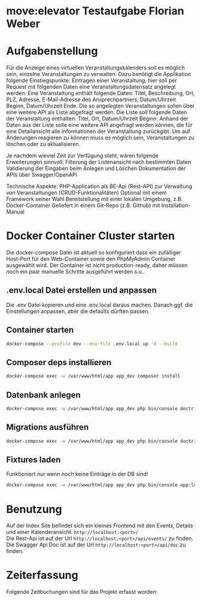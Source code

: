 move:elevator Testaufgabe Florian Weber
=======================================

# Aufgabenstellung

Für die Anzeige eines virtuellen Veranstaltungskalenders soll es möglich sein, einzelne Veranstaltungen zu verwalten. Dazu benötigt die Applikation folgende Einstiegspunkte:
Eintragen einer Veranstaltung, hier soll per Request mit folgenden Daten eine Veranstaltungsdatensatz angelegt werden. Eine Veranstaltung enthält folgende Daten: Titel, Beschreibung, Ort, PLZ, Adresse, E-Mail-Adresse des Ansprechpartners, Datum/Uhrzeit Beginn, Datum/Uhrzeit Ende.
Die so angelegten Veranstaltungen sollen über eine weitere API als Liste abgefragt werden. Die Liste soll folgende Daten der Veranstaltung enthalten: Titel, Ort, Datum/Uhrzeit Beginn.
Anhand der Daten aus der Liste solle eine weitere API angefragt werden können, die für eine Detailansicht alle Informationen der Veranstaltung zurückgibt.
Um auf Änderungen reagieren zu können muss es möglich sein, Veranstaltungen zu löschen oder zu aktualisieren.

Je nachdem wieviel Zeit zur Verfügung steht, wären folgende Erweiterungen sinnvoll:
Filterung der Listenansicht nach bestimmten Daten
Validierung der Eingaben beim Anlegen und Löschen
Dokumentation der APIs über Swagger/OpenAPi

Technische Aspekte:
PHP-Application als BE-Api (Rest-API) zur Verwaltung von Veranstaltungen (CRUD-Funktionalitäten)
Optional mit einem Framework seiner Wahl
Bereitstellung mit einer lokalen Umgebung, z.B. Docker-Container
Geliefert in einem Git-Repo (z.B. Github) mit Installation-Manual

# Docker Container Cluster starten

Die docker-compose Datei ist aktuell so konfiguriert dass ein zufälliger Host-Port für den Web-Container sowie den PhpMyAdmin Container ausgewählt wird.
Der Container ist nicht production-ready, daher müssen noch ein paar manuelle Schritte ausgeführt werden s.u..

## .env.local Datei erstellen und anpassen

Die .env Datei kopieren und eine .env.local daraus machen. Danach ggf. die Einstellungen anpassen, aber die defaults dürften passen.

## Container starten
```bash 
docker-compose --profile dev --env-file .env.local up -d --build
```

## Composer deps installieren

```bash
docker-compose exec -w /var/www/html/app app_dev composer install
```

## Datenbank anlegen

```bash
docker-compose exec -w /var/www/html/app app_dev php bin/console doctrine:database:create
```

## Migrations ausführen

```bash
docker-compose exec -w /var/www/html/app app_dev php bin/console doctrine:migrations:migrate
```

## Fixtures laden

Funktioniert nur wenn noch keine Einträge in der DB sind!

```bash
docker-compose exec -w /var/www/html/app app_dev php bin/console app:load-fixtures
```

# Benutzung

Auf der Index Site befindet sich ein kleines Frontend mit den Events, Details und einer Kalenderansicht.
`http://localhost:<port>/`  
Die Rest-Api ist auf der Url `http://localhost:<port>/api/events/` zu finden.  
Die Swagger Api Doc ist auf der Url `http://localhost:<port>/api/doc` zu finden.

# Zeiterfassung

Folgende Zeitbuchungen sind für das Projekt erfasst worden:
